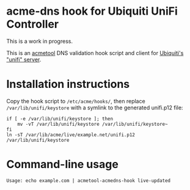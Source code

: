 acme-dns hook for Ubiquiti UniFi Controller
===========================================

This is a work in progress.

This is an [acmetool](https://github.com/hlandau/acme) DNS validation hook
script and client for [Ubiquiti's "unifi" server](https://ui.com/download/releases/network-server).

Installation instructions
=========================

Copy the hook script to `/etc/acme/hooks/`, then replace
`/var/lib/unifi/keystore` with a symlink to the generated unifi.p12 file:

    if [ -e /var/lib/unifi/keystore ]; then
        mv -vT /var/lib/unifi/keystore /var/lib/unifi/keystore~
    fi
    ln -sT /var/lib/acme/live/example.net/unifi.p12 /var/lib/unifi/keystore

Command-line usage
==================

```
Usage: echo example.com | acmetool-acmedns-hook live-updated
```
